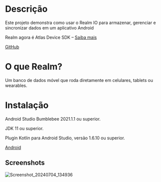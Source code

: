 # Descrição 
Este projeto demonstra como usar o Realm IO para armazenar, gerenciar e sincronizar dados em um aplicativo Android

Realm agora é Atlas Device SDK – [Saiba mais](https://www.mongodb.com/blog/post/realm-now-part-atlas-platform)

[GitHub](https://github.com)



# O que Realm? 

Um banco de dados móvel que roda diretamente em celulares, tablets ou wearables.

# Instalação 

Android Studio Bumblebee 2021.1.1 ou superior.

JDK 11 ou superior.

Plugin Kotlin para Android Studio, versão 1.6.10 ou superior.

[Android](https://www.mongodb.com/docs/atlas/device-sdks/sdk/kotlin/install/#std-label-kotlin-install-android)

## Screenshots


![Screenshot_20240704_134936](https://github.com/felipe-matos/RealmApp/assets/70587403/290be992-fc57-485a-b293-e326455d8ac9)
